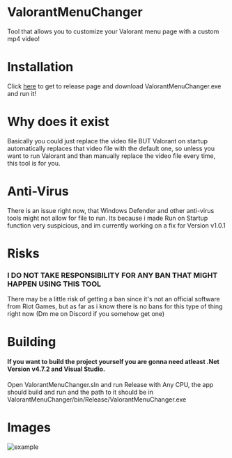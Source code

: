 # ValorantMenuChanger
Tool that allows you to customize your Valorant menu page with a custom mp4 video!

# Installation
Click [here](https://github.com/Kapilarny/ValorantMenuChanger/releases/latest) to get to release page and download ValorantMenuChanger.exe and run it!

# Why does it exist
Basically you could just replace the video file BUT Valorant on startup automatically replaces that video file with the default one, so unless you want to run Valorant and than manually replace the video file every time, this tool is for you.

# Anti-Virus
There is an issue right now, that Windows Defender and other anti-virus tools might not allow for file to run.
Its because i made Run on Startup function very suspicious, and im currently working on a fix for Version v1.0.1

# Risks
### I DO NOT TAKE RESPONSIBILITY FOR ANY BAN THAT MIGHT HAPPEN USING THIS TOOL
There may be a little risk of getting a ban since it's not an official software from Riot Games, but as far as i know there is no bans for this type of thing right now (Dm me on Discord if you somehow get one)

# Building
#### If you want to build the project yourself you are gonna need atleast .Net Version v4.7.2 and Visual Studio.
Open ValorantMenuChanger.sln and run Release with Any CPU, the app should build and run and the path to it should be in ValorantMenuChanger/bin/Release/ValorantMenuChanger.exe

# Images
![example](ValorantMenuChanger/Resources/example.png)
